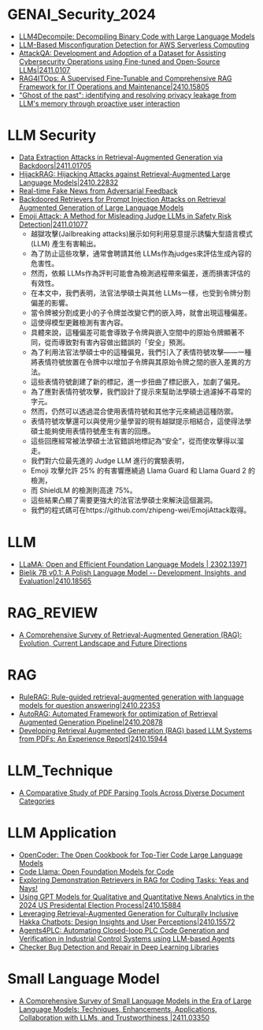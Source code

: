 # GENAI_Security_2024
- [LLM4Decompile: Decompiling Binary Code with Large Language Models](https://arxiv.org/abs/2403.05286)
- [LLM-Based Misconfiguration Detection for AWS Serverless Computing](https://arxiv.org/abs/2411.00642)
- [AttackQA: Development and Adoption of a Dataset for Assisting Cybersecurity Operations using Fine-tuned and Open-Source LLMs|2411.0107](https://arxiv.org/abs/2411.01073)
- [RAG4ITOps: A Supervised Fine-Tunable and Comprehensive RAG Framework for IT Operations and Maintenance|2410.15805](https://arxiv.org/abs/2410.15805)
- ["Ghost of the past": identifying and resolving privacy leakage from LLM's memory through proactive user interaction](https://arxiv.org/abs/2410.14931)
# LLM Security
- [Data Extraction Attacks in Retrieval-Augmented Generation via Backdoors|2411.01705](https://arxiv.org/abs/2411.01705)
- [HijackRAG: Hijacking Attacks against Retrieval-Augmented Large Language Models|2410.22832](https://arxiv.org/abs/2410.22832)
- [Real-time Fake News from Adversarial Feedback](https://arxiv.org/abs/2410.14651)
- [Backdoored Retrievers for Prompt Injection Attacks on Retrieval Augmented Generation of Large Language Models](https://arxiv.org/abs/2410.14479)
- [Emoji Attack: A Method for Misleading Judge LLMs in Safety Risk Detection|2411.01077](https://arxiv.org/abs/2411.01077)
  - 越獄攻擊(Jailbreaking attacks)展示如何利用惡意提示誘騙大型語言模式 (LLM) 產生有害輸出。
  - 為了防止這些攻擊，通常會聘請其他 LLMs作為judges來評估生成內容的危害性。
  - 然而，依賴 LLMs作為評判可能會為檢測過程帶來偏差，進而損害評估的有效性。
  - 在本文中，我們表明，法官法學碩士與其他 LLMs一樣，也受到令牌分割偏差的影響。
  - 當令牌被分割成更小的子令牌並改變它們的嵌入時，就會出現這種偏差。
  - 這使得模型更難檢測有害內容。
  - 具體來說，這種偏差可能會導致子令牌與嵌入空間中的原始令牌顯著不同，從而導致對有害內容做出錯誤的「安全」預測。
  - 為了利用法官法學碩士中的這種偏見，我們引入了表情符號攻擊——一種將表情符號放置在令牌中以增加子令牌與其原始令牌之間的嵌入差異的方法。
  - 這些表情符號創建了新的標記，進一步扭曲了標記嵌入，加劇了偏見。
  - 為了應對表情符號攻擊，我們設計了提示來幫助法學碩士過濾掉不尋常的字元。
  - 然而，仍然可以透過混合使用表情符號和其他字元來繞過這種防禦。
  - 表情符號攻擊還可以與使用少量學習的現有越獄提示相結合，這使得法學碩士能夠使用表情符號產生有害的回應。
  - 這些回應經常被法學碩士法官錯誤地標記為“安全”，從而使攻擊得以溜走。
  - 我們對六位最先進的 Judge LLM 進行的實驗表明，
  - Emoji 攻擊允許 25% 的有害響應繞過 Llama Guard 和 Llama Guard 2 的檢測，
  - 而 ShieldLM 的檢測則高達 75%。
  - 這些結果凸顯了需要更強大的法官法學碩士來解決這個漏洞。
  - 我們的程式碼可在https://github.com/zhipeng-wei/EmojiAttack取得。 
# LLM
- [LLaMA: Open and Efficient Foundation Language Models | 2302.13971](https://arxiv.org/pdf/2302.13971)
- [Bielik 7B v0.1: A Polish Language Model -- Development, Insights, and Evaluation|2410.18565](https://arxiv.org/abs/2410.18565)

# RAG_REVIEW
- [A Comprehensive Survey of Retrieval-Augmented Generation (RAG): Evolution, Current Landscape and Future Directions](https://arxiv.org/abs/2410.12837)

# RAG
- [RuleRAG: Rule-guided retrieval-augmented generation with language models for question answering|2410.22353](https://arxiv.org/abs/2410.22353)
- [AutoRAG: Automated Framework for optimization of Retrieval Augmented Generation Pipeline|2410.20878](https://arxiv.org/abs/2410.20878)
- [Developing Retrieval Augmented Generation (RAG) based LLM Systems from PDFs: An Experience Report|2410.15944](https://arxiv.org/abs/2410.15944)
# LLM_Technique
- [A Comparative Study of PDF Parsing Tools Across Diverse Document Categories](https://arxiv.org/abs/2410.09871)
# LLM Application
- [OpenCoder: The Open Cookbook for Top-Tier Code Large Language Models](https://arxiv.org/abs/2411.04905)
- [Code Llama: Open Foundation Models for Code]()
- [Exploring Demonstration Retrievers in RAG for Coding Tasks: Yeas and Nays!](https://arxiv.org/abs/2410.09662)
- [Using GPT Models for Qualitative and Quantitative News Analytics in the 2024 US Presidental Election Process|2410.15884](https://arxiv.org/abs/2410.15884)
- [Leveraging Retrieval-Augmented Generation for Culturally Inclusive Hakka Chatbots: Design Insights and User Perceptions|2410.15572](https://arxiv.org/abs/2410.15572)
- [Agents4PLC: Automating Closed-loop PLC Code Generation and Verification in Industrial Control Systems using LLM-based Agents](https://arxiv.org/abs/2410.14209)
- [Checker Bug Detection and Repair in Deep Learning Libraries](https://arxiv.org/abs/2410.06440)

# Small Language Model
- [A Comprehensive Survey of Small Language Models in the Era of Large Language Models: Techniques, Enhancements, Applications, Collaboration with LLMs, and Trustworthiness |2411.03350](https://arxiv.org/abs/2411.03350)
